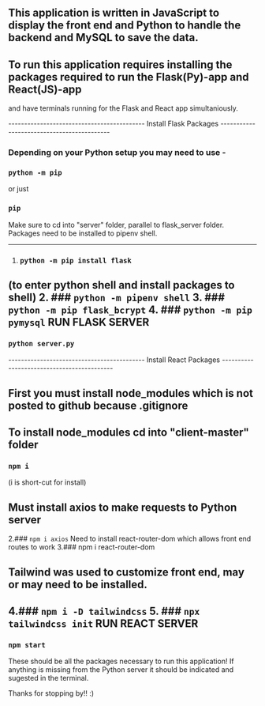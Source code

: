 ## This application is written in JavaScript to display the front end and Python to handle the backend and MySQL to save the data.

## To run this application requires installing the packages required to run the Flask(Py)-app and React(JS)-app 
and have terminals running for the Flask and React app simultaniously. 

------------------------------------------- Install Flask Packages -------------------------------------------
### Depending on your Python setup you may need to use -

### `python -m pip`
  or just 
### `pip`

Make sure to cd into "server" folder, parallel to flask_server folder.
Packages need to be installed to pipenv shell.
______________________________________________________________________
1. ### `python -m pip install flask `
(to enter python shell and install packages to shell)
2. ### `python -m pipenv shell`
3. ### `python -m pip flask_bcrypt`
4. ### `python -m pip pymysql`
RUN FLASK SERVER
----------------
### `python server.py`

------------------------------------------- Install React Packages -------------------------------------------
## First you must install node_modules which is not posted to github because .gitignore
## To install node_modules cd into "client-master" folder
### `npm i`
(i is short-cut for install)

## Must install axios to make requests to Python server
2.### `npm i axios`
Need to install react-router-dom which allows front end routes to work
3.### npm i react-router-dom

## Tailwind was used to customize front end, may or may need to be installed. 
4.### `npm i -D tailwindcss`
5. ### `npx tailwindcss init`
RUN REACT SERVER
----------------
### `npm start`

These should be all the packages necessary to run this application! If anything is missing from the Python server 
it should be indicated and sugested in the terminal. 

Thanks for stopping by!! :)
 
